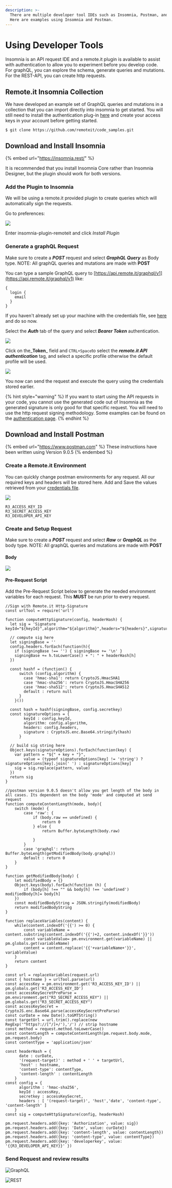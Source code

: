 ```yaml
---
description: >-
  There are multiple developer tool IDEs such as Insomnia, Postman, and Altair.
  Here are examples using Insomnia and Postman.
---
```


# Using Developer Tools

Insomnia is an API request IDE and a remote.it plugin is available to assist with authentication to allow you to experiment before you develop code.\
For graphQL, you can explore the schema, generate queries and mutations.\
For the REST-API, you can create http requests.

## Remote.it Insomnia Collection

We have developed an example set of GraphQL queries and mutations in a collection that you can import directly into insomnia to get started. You will still need to install the authentication plug-in [here](using-developer-tools.md#add-the-plugin-to-insomnia) and create your access keys in your account before getting started.

```
$ git clone https://github.com/remoteit/code_samples.git
```

## Download and Install Insomnia

{% embed url="https://insomnia.rest/" %}

It is recommended that you install Insomnia Core rather than Insomnia Designer, but the plugin should work for both versions.

### Add the Plugin to Insomnia

We will be using a remote.it provided plugin to create queries which will automatically sign the requests.

Go to preferences:

![](../../.gitbook/assets/1e236728-af1d-44ae-bfa2-a9bcaf851267.png)

Enter insomnia-plugin-remoteit and click _Install Plugin_

### Generate a graphQL Request

Make sure to create a _**POST**_ request and select _**GraphQL Query**_ as Body type. NOTE: All graphQL queries and mutations are made with **POST**

You can type a sample GraphQL query to [https://api.remote.it/graphql/v1](https://api.remote.it/graphql/v1) like:

```
{
  login {
    email
  }
}
```

If you haven't already set up your machine with the credentials file, see [here](../authentication.md) and do so now.

Select the _**Auth**_ tab of the query and select _**Bearer Token**_ authentication.&#x20;

![](../../.gitbook/assets/Insomnia-BearerToekn.png)

Click on the_**Token**_ field and `CTRL+Space`to select the _**remote.it API authentication**_ tag, and select a specific profile otherwise the default profile will be used.&#x20;

![](../../.gitbook/assets/Insomnia-remote.it-API.png)

You now can send the request and execute the query using the credentials stored earlier.

{% hint style="warning" %}
If you want to start using the API requests in your code, you cannot use the generated code out of Insomnia as the generated signature is only good for that specific request. You will need to use the http request signing methodology. Some examples can be found on the [authentication page](../authentication.md#examples).
{% endhint %}

## Download and Install Postman

{% embed url="https://www.postman.com" %}
These instructions have been written using Version 9.0.5
{% endembed %}

### Create a Remote.it Environment

You can quickly change postman environments for any request. All our required keys and headers will be stored here. Add and Save the values retrieved from your [credentials file](../authentication.md#create-a-remote.it-credentials-file).&#x20;

![](<../../.gitbook/assets/Screen Shot 2021-10-15 at 5.03.07 PM.png>)

```
R3_ACCESS_KEY_ID
R3_SECRET_ACCESS_KEY
R3_DEVELOPER_API_KEY
```

### Create and Setup Request

Make sure to create a _**POST**_ request and select _**Raw**_ or _**GraphQL**_ as the body type. NOTE: All graphQL queries and mutations are made with **POST**

#### **Body**

![](<../../.gitbook/assets/Screen Shot 2021-10-18 at 10.54.29 AM.png>)

#### Pre-Request Script

Add the Pre-Request Script below to generate the needed environment variables for each request. This **MUST** be run prior to every request.&#x20;

```
//Sign with Remote.it Http-Signature
const urlTool = require('url')

function computeHttpSignature(config, headerHash) {
  let sig = 'Signature keyId="${keyId}",algorithm="${algorithm}",headers="${headers}",signature="${signature}"'

  // compute sig here
  let signingBase = ''
  config.headers.forEach(function(h){
    if (signingBase !== '') { signingBase += '\n' }
    signingBase += h.toLowerCase() + ": " + headerHash[h]
  })

  const hashf = (function() {
      switch (config.algorithm) {
        case 'hmac-sha1': return CryptoJS.HmacSHA1
        case 'hmac-sha256': return CryptoJS.HmacSHA256
        case 'hmac-sha512': return CryptoJS.HmacSHA512
        default : return null
      }
    }())

  const hash = hashf(signingBase, config.secretkey)
  const signatureOptions = {
        keyId : config.keyId,
        algorithm: config.algorithm,
        headers: config.headers,
        signature : CryptoJS.enc.Base64.stringify(hash)
      }

  // build sig string here
  Object.keys(signatureOptions).forEach(function(key) {
    var pattern = "${" + key + "}",
        value = (typeof signatureOptions[key] != 'string') ? signatureOptions[key].join(' ') : signatureOptions[key]
    sig = sig.replace(pattern, value)
  })
  return sig
}

//postman version 9.0.5 doesn't allow you get length of the body in all cases. Its dependent on the body 'mode' and computed at send request
function computeContentLength(mode, body){
    switch (mode) {
        case 'raw': { 
            if (body.raw == undefined) {
                return 0
            } else {
                return Buffer.byteLength(body.raw)
                
            }
        }
        case 'graphql': return Buffer.byteLength(getModifiedBody(body.graphql))
        default : return 0
    }  
}

function getModifiedBody(body) {
    let modifiedBody = {}
    Object.keys(body).forEach(function (h) {
        if (body[h] !== "" && body[h] !== 'undefined') modifiedBody[h]= body[h]
    })
    const modifiedBodyString = JSON.stringify(modifiedBody)
    return modifiedBodyString
}

function replaceVariables(content) {
    while(content.indexOf('{{') >= 0) {
        const variableName = content.substring(content.indexOf('{{')+2, content.indexOf('}}'))
        const variableValue= pm.environment.get(variableName) || pm.globals.get(variableName)
        content = content.replace('{{'+variableName+'}}', variableValue)
    }
    return content
}

const url = replaceVariables(request.url)
const { hostname } = urlTool.parse(url)
const accessKey = pm.environment.get('R3_ACCESS_KEY_ID') || pm.globals.get('R3_ACCESS_KEY_ID')
const accessKeySecretPreParse = pm.environment.get("R3_SECRET_ACCESS_KEY") || pm.globals.get("R3_SECRET_ACCESS_KEY")
const accessKeySecret = CryptoJS.enc.Base64.parse(accessKeySecretPreParse)
const curDate = new Date().toGMTString()
const targetUrl = url.trim().replace(new RegExp('^https?://[^/]+/'),'/') // strip hostname
const method = request.method.toLowerCase()
const contentLength = computeContentLength(pm.request.body.mode, pm.request.body)
const contentType = 'application/json'

const headerHash = {
      date : curDate,
      '(request-target)' : method + ' ' + targetUrl,
      'host' : hostname,
      'content-type': contentType,
      'content-length' : contentLength
    }
const config = {
      algorithm : 'hmac-sha256',
      keyId : accessKey,
      secretkey : accessKeySecret,
      headers : [ '(request-target)', 'host','date', 'content-type', 'content-length' ]
    }
const sig = computeHttpSignature(config, headerHash)

pm.request.headers.add({key: 'Authorization', value: sig})
pm.request.headers.add({key: 'Date', value: curDate})
pm.request.headers.add({key: 'content-length', value: contentLength})
pm.request.headers.add({key: 'content-type', value: contentType})
pm.request.headers.add({key: 'developerkey', value: '{{R3_DEVELOPER_API_KEY}}' })
```

### Send Request and review results

![GraphQL](<../../.gitbook/assets/Screen Shot 2021-10-18 at 10.58.45 AM.png>)

![REST](<../../.gitbook/assets/Screen Shot 2021-10-18 at 11.03.31 AM.png>)

